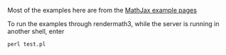 Most of the examples here are from the [MathJax example
pages](http://cdn.mathjax.org/mathjax/latest/test/examples.html)

To run the examples through rendermath3, while the server is running in another shell,
enter

    perl test.pl
